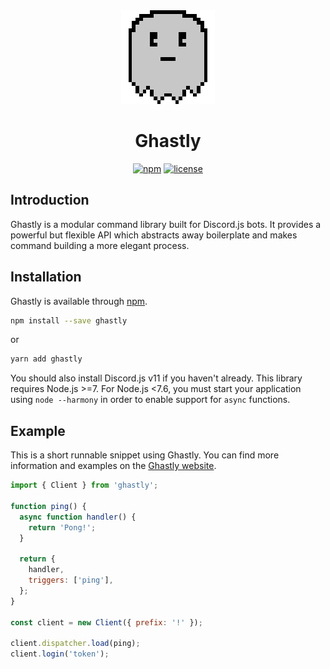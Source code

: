 <div align="center">
  <a href="https://ghastly.js.org" target="_blank"><img src="docs/assets/logo.png"></a>
  <h1>Ghastly</h1>
  <a href="https://www.npmjs.com/package/ghastly"><img src="https://img.shields.io/npm/v/ghastly.svg?style=flat-square" alt="npm"></a>
  <a href="https://opensource.org/licenses/MIT"><img src="https://img.shields.io/npm/l/ghastly.svg?style=flat-square" alt="license"></a>
</div>

## Introduction
Ghastly is a modular command library built for Discord.js bots. It provides a powerful but flexible API which abstracts away boilerplate and makes command building a more elegant process.

## Installation
Ghastly is available through [npm](https://www.npmjs.com/package/ghastly).

```bash
npm install --save ghastly
```

or

```bash
yarn add ghastly
```

You should also install Discord.js v11 if you haven't already. This library requires Node.js >=7. For Node.js <7.6, you must start your application using `node --harmony` in order to enable support for `async` functions.

## Example
This is a short runnable snippet using Ghastly. You can find more information and examples on the [Ghastly website](https://ghastly.js.org).

```js
import { Client } from 'ghastly';

function ping() {
  async function handler() {
    return 'Pong!';
  }
  
  return {
    handler,
    triggers: ['ping'],
  };
}

const client = new Client({ prefix: '!' });

client.dispatcher.load(ping);
client.login('token');
```
